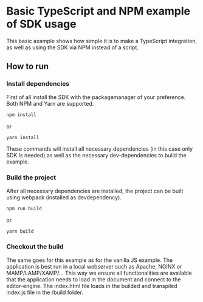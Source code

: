 # Basic TypeScript and NPM example of SDK usage
This basic axample shows how simple it is to make a TypeScript integration, as well as using the SDK via NPM instead of a script.

## How to run
### Install dependencies

First of all install the SDK with the packagemanager of your preference. Both NPM and Yarn are supported.
```bash
npm install
```

or

```bash
yarn install
```
These commands will install all necessary dependencies (in this case only SDK is needed) as well as the necessary dev-dependencies to build the example.


### Build the project

After all necessary dependencies are installed, the project can be built using webpack (installed as devdependency).

```bash
npm run build
```

or

```bash
yarn build
```

### Checkout the build

The same goes for this example as for the vanilla JS example. The application is best run in a local webserver such as Apache, NGINX or MAMP/LAMP/XAMP/...
This way we ensure all functionalities are available that the application needs to load in the document and connect to the editor-engine.
The index.html file loads in the builded and transpiled index.js file in the /build folder.